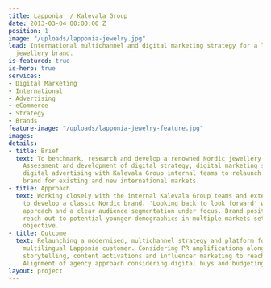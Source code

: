 ```yaml
---
title: Lapponia  / Kalevala Group
date: 2013-03-04 00:00:00 Z
position: 1
image: "/uploads/lapponia-jewelry.jpg"
lead: International multichannel and digital marketing strategy for a leading Nordic
  jewellery brand.
is-featured: true
is-hero: true
services:
- Digital Marketing
- International
- Advertising
- eCommerce
- Strategy
- Brands
feature-image: "/uploads/lapponia-jewelry-feature.jpg"
images: 
details:
- title: Brief
  text: To benchmark, research and develop a renowned Nordic jewellery brand Lapponia.
    Assessment and development of digital strategy, digital marketing strategy and
    digital advertising with Kalevala Group internal teams to relaunch this classic
    brand for existing and new international markets.
- title: Approach
  text: Working closely with the internal Kalevala Group teams and external PR agencies
    to develop a classic Nordic brand. 'Looking back to look forward' with an integrated
    approach and a clear audience segmentation under focus. Brand positioning and
    reach out to potential younger demographics in multiple markets set out as a key
    objective.
- title: Outcome
  text: Relaunching a modernised, multichannel strategy and platform for a global
    multilingual Lapponia customer. Considering PR amplifications alongside new original
    storytelling, content activations and influencer marketing to reach new audiences.
    Alignment of agency approach considering digital buys and budgeting.
layout: project
---
```


